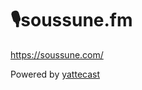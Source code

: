 # 🎙soussune.fm

https://soussune.com/

Powered by [yattecast](https://r7kamura.github.io/yattecast/)

